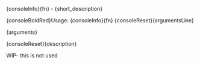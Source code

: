 {consoleInfo}{fn} - {short_description}

{consoleBoldRed}Usage: {consoleInfo}{fn} {consoleReset}{argumentsLine}

{arguments}

{consoleReset}{description}

WIP- this is not used